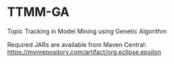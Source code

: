 # TTMM-GA
Topic Tracking in Model Mining using Genetic Algorithm

Required JARs are available from Maven Central:
https://mvnrepository.com/artifact/org.eclipse.epsilon
